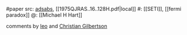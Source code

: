 #paper 
src: [adsabs](https://ui.adsabs.harvard.edu/abs/1975QJRAS..16..128H/abstract), [[1975QJRAS..16..128H.pdf|local]] 
#: [[SETI]], [[fermi paradox]] 
@: [[Michael H Hart]] 

comments by [leo](https://sites.psu.edu/seticourse/2018/01/17/critique-about-the-hart-1975-paper/) and [Christian Gilbertson](https://sites.psu.edu/seticourse/2018/01/17/hart-1975-reaction/) 

